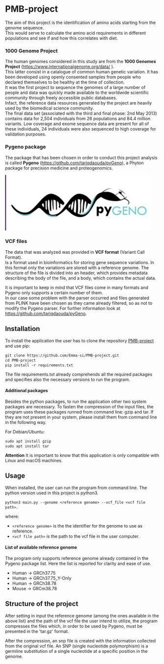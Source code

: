 # PMB-project
The aim of this project is the identification of amino acids starting from the genome sequence.  
This would serve to calculate the amino acid requirements in different populations and see if and how this correlates with diet.

### 1000 Genome Project
The human genomes considered in this study are from the **1000 Genomes Project** (https://www.internationalgenome.org/data/
).  
This latter consist in a catalogue of common human genetic variation. It has been developed using openly consented samples from people who declared themselves to be healthy at the time of collection.  
It was the first project to sequence the genomes of a large number of people and data was quickly made available to the worldwide scientific community through freely accessible public databases.  
Infact, the reference data resources generated by the project are heavily used by the biomedical science community.  
The final data set (associated with the third and final phase: 2nd May 2013) contains data for 2,504 individuals from 26 populations and 84.4 million variants. 
Low coverage and exome sequence data are present for all of these individuals, 24 individuals were also sequenced to high coverage for validation purposes.  

### Pygeno package
The package that has been chosen in order to conduct this project analysis is called **Pygeno** (https://github.com/tariqdaouda/pyGeno), a Phyton package for precision medicine and proteogenomics. 

![Pygeno Logo](logo.png)

### VCF files
The data that was analyzed was provided in **VCF format** (Variant Call Format).  
Is a format used in bioinformatics for storing gene sequence variations.
In this format only the variations are stored with a reference genome. 
The structure of the file is divided into an header, which provides metadata describing the body of the file, and a body, which contains the actual data. 

It is important to keep in mind that VCF files come in many formats and Pygeno only supports a certain number of them.   
In our case some problem with the parser occurred and files generated from PLINK 
have been chosen as they came already filtered, so as not to modify the Pygeno parser.
For further information look at https://github.com/tariqdaouda/pyGeno.

## Installation
To install the application the user has to clone the repository [PMB-project](https://github.com/Emma-si/PMB-project.git) and use pip:
 ```
 git clone https://github.com/Emma-si/PMB-project.git
 cd PMB-project
 pip install -r requirements.txt
 ```
The file requirements.txt already comprehends all the required packages and specifies also the necessary versions to run the program. 

#### **Additional packages**
Besides the python packages, to run the application other two system packages are necessary. 
To fasten the compression of the input files, the program uses these packages runned from command line: gzip and tar. 
If they are not present in your system, please install them from command line in the following way. 

For Debian/Ubuntu:
```
sudo apt install gzip 
sudo apt install tar
```

**Attention** It is important to know that this application is only compatible with Linux and macOS machines.

## Usage 
When installed, the user can run the program from command line.
The python version used in this project is python3. 
```
python3 main.py --genome <reference genome> --vcf_file <vcf file path>. 
```
where: 
- ```<reference genome>``` is the the identifier for the genome to use as reference. 
- ```<vcf file path>``` is the path to the vcf file in the user computer. 

#### **List of available reference genome**
The program only supports reference genome already contained in the Pygeno package list. 
Here the list is reported for clarity and ease of use.

- Human -> GRCh37.75
- Human -> GRCh37.75_Y-Only
- Human -> GRCh38.78
- Mouse -> GRCm38.78

## Structure of the project 

After setting in input the reference genome (among the ones available in the above list) and the path of the vcf file the user intend to utilize, the program compresses the files which, in order to be used by Pygeno, must be presented in the 'tar.gz' format. 

After the compression, an snp file is created with the information collected from the original vcf file. 
An SNP (single nucleotide polymorphism) is a germline substitution of a single nucleotide at a specific position in the genome. 

